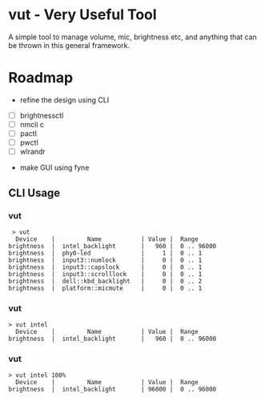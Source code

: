 # vut - Very Useful Tool


A simple tool to manage volume, mic, brightness etc,
and anything that can be thrown in this general framework.



# Roadmap

* refine the design using CLI
- [ ] brightnessctl
- [ ] nmcli c
- [ ] pactl
- [ ] pwctl
- [ ] wlrandr

* make GUI using fyne

## CLI Usage

###  vut
```
 > vut
  Device    |         Name           | Value |  Range
brightness  |  intel_backlight       |   960 |  0 .. 96000
brightness  |  phy0-led              |     1 |  0 .. 1
brightness  |  input3::numlock       |     0 |  0 .. 1
brightness  |  input3::capslock      |     0 |  0 .. 1
brightness  |  input3::scrolllock    |     0 |  0 .. 1
brightness  |  dell::kbd_backlight   |     0 |  0 .. 2
brightness  |  platform::micmute     |     0 |  0 .. 1
```


### vut <pat>
```
> vut intel
  Device    |         Name           | Value |  Range
brightness  |  intel_backlight       |   960 |  0 .. 96000
```

### vut <pat> <val>
```
> vut intel 100%
  Device    |         Name           | Value |  Range
brightness  |  intel_backlight       | 96000 |  0 .. 96000
```
